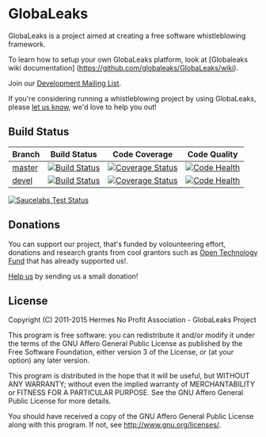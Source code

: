 # GlobaLeaks
GlobaLeaks is a project aimed at creating a free software whistleblowing framework.

To learn how to setup your own GlobaLeaks platform, look at [Globaleaks wiki documentation] (https://github.com/globaleaks/GlobaLeaks/wiki).

Join our [Development Mailing List](http://lists.globaleaks.org/mailman/listinfo/globaleaks-dev).

If you're considering running a whistleblowing project by using GlobaLeaks, please [let us know](mailto:support@logioshermes.org), we'd love to help you out!

## Build Status
| Branch | Build Status | Code Coverage | Code Quality
| ------------- |:-------------:|:-------------:|:-------------:|
| [master](https://github.com/globaleaks/GlobaLeaks/tree/master) | [![Build Status](https://travis-ci.org/globaleaks/GlobaLeaks.svg?branch=master)](http://travis-ci.org/globaleaks/GlobaLeaks) | [![Coverage Status](https://coveralls.io/repos/globaleaks/GlobaLeaks/badge.svg?branch=master)](https://coveralls.io/r/globaleaks/GlobaLeaks?branch=master) | [![Code Health](https://landscape.io/github/globaleaks/GlobaLeaks/master/landscape.svg)](https://landscape.io/github/globaleaks/GlobaLeaks/master)
| [devel](https://github.com/globaleaks/GlobaLeaks/tree/devel) | [![Build Status](https://travis-ci.org/globaleaks/GlobaLeaks.svg?branch=devel)](http://travis-ci.org/globaleaks/GlobaLeaks) | [![Coverage Status](https://coveralls.io/repos/globaleaks/GlobaLeaks/badge.svg?branch=devel)](https://coveralls.io/r/globaleaks/GlobaLeaks?branch=devel) | [![Code Health](https://landscape.io/github/globaleaks/GlobaLeaks/devel/landscape.svg)](https://landscape.io/github/globaleaks/GlobaLeaks/devel)

[![Saucelabs Test Status](https://saucelabs.com/browser-matrix/globaleaks.svg)](https://saucelabs.com/u/globaleaks)

## Donations
You can support our project, that's funded by volounteering effort, donations and research grants from cool grantors such as [Open Technology Fund](https://www.opentechfund.org/) that has already supported us!.

[Help us](http://logioshermes.org/home/about-mission/support-us/) by sending us a small donation!

## License
Copyright (C) 2011-2015 Hermes No Profit Association - GlobaLeaks Project

This program is free software: you can redistribute it and/or modify it under
the terms of the GNU Affero General Public License as published by the Free
Software Foundation, either version 3 of the License, or (at your option) any
later version.

This program is distributed in the hope that it will be useful, but WITHOUT
ANY WARRANTY; without even the implied warranty of MERCHANTABILITY or FITNESS
FOR A PARTICULAR PURPOSE. See the GNU Affero General Public License for more
details.

You should have received a copy of the GNU Affero General Public License along
with this program. If not, see http://www.gnu.org/licenses/.
